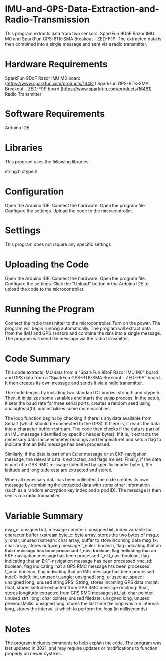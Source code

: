 # IMU-and-GPS-Data-Extraction-and-Radio-Transmission
This program extracts data from two sensors: SparkFun 9DoF Razor IMU M0 and SparkFun GPS-RTK-SMA Breakout - ZED-F9P. The extracted data is then combined into a single message and sent via a radio transmitter.

# Hardware Requirements
SparkFun 9DoF Razor IMU M0 board (https://www.sparkfun.com/products/16481)
SparkFun GPS-RTK-SMA Breakout - ZED-F9P board (https://www.sparkfun.com/products/16481)
Radio Transmitter

# Software Requirements
Arduino IDE

# Libraries
This program uses the following libraries:

string.h
ctype.h

# Configuration
Open the Arduino IDE.
Connect the hardware.
Open the program file.
Configure the settings.
Upload the code to the microcontroller.

# Settings
This program does not require any specific settings.

# Uploading the Code
Open the Arduino IDE.
Connect the hardware.
Open the program file.
Configure the settings.
Click the "Upload" button in the Arduino IDE to upload the code to the microcontroller.

# Running the Program
Connect the radio transmitter to the microcontroller.
Turn on the power.
The program will begin running automatically.
The program will extract data from the IMU and GPS sensors and combine the data into a single message.
The program will send the message via the radio transmitter.

# Code Summary
This code extracts IMU data from a "SparkFun 9DoF Razor IMU M0" board and GPS data from a "SparkFun GPS-RTK-SMA Breakout - ZED-F9P" board. It then creates its own message and sends it via a radio transmitter.

The code begins by including two standard C libraries: string.h and ctype.h. Then, it initializes some variables and starts the setup process. In the setup, it sets the baud rate for three serial ports, creates a random seed using analogRead(0), and initializes some more variables.

The loop function begins by checking if there is any data available from Serial1 (which should be connected to the GPS). If there is, it reads the data into a character buffer rxstream. The code then checks if the data is part of an IMU message (identified by specific header bytes). If it is, it extracts the necessary data (accelerometer readings and temperature) and sets a flag to indicate that an IMU message has been processed.

Similarly, if the data is part of an Euler message or an EKF-navigation message, the relevant data is extracted, and flags are set. Finally, if the data is part of a GPS RMC message (identified by specific header bytes), the latitude and longitude data are extracted and stored.

When all necessary data has been collected, the code creates its own message by combining the extracted data with some other information (such as a random encryption key index and a pod ID). The message is then sent via a radio transmitter.

# Variable Summary
msg_c: unsigned int, message counter
i: unsigned int, index variable for character buffer rxstream
byte_c: byte array, stores the two bytes of msg_c
y: char, unused
rxstream: char array, buffer to store incoming data
msg_tx: char array, stores outgoing message
f_euler: boolean, flag indicating that an Euler message has been processed
f_nav: boolean, flag indicating that an EKF-navigation message has been processed
f_ekf_nav: boolean, flag indicating that an EKF-navigation message has been processed
rmc_rd: boolean, flag indicating that a GPS RMC message has been processed
f_imu: boolean, flag indicating that an IMU message has been processed
indc0-indc9: int, unused
tr_angle: unsigned long, unused
ac_speed: unsigned long, unused
stringGPS: String, stores incoming GPS data
rmclat: float, stores latitude extracted from GPS RMC message
rmclong: float, stores longitude extracted from GPS RMC message
strt_lat: char pointer, unused
strt_long: char pointer, unused
filedate: unsigned long, unused
previousMillis: unsigned long, stores the last time the loop was run
interval: long, stores the interval at which to perform the loop (in milliseconds)

# Notes
The program includes comments to help explain the code.
The program was last updated in 2021, and may require updates or modifications to function properly on newer systems.
